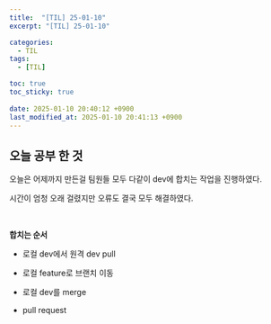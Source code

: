 ```yaml
---
title:  "[TIL] 25-01-10"
excerpt: "[TIL] 25-01-10"

categories:
  - TIL
tags:
  - [TIL]

toc: true
toc_sticky: true
 
date: 2025-01-10 20:40:12 +0900
last_modified_at: 2025-01-10 20:41:13 +0900
---
```


## 오늘 공부 한 것

오늘은 어제까지 만든걸 팀원들 모두 다같이 dev에 합치는 작업을 진행하였다.

시간이 엄청 오래 걸렸지만 오류도 결국 모두 해결하였다.

<br>

**합치는 순서**

- 로컬 dev에서 원격 dev pull

- 로컬 feature로 브랜치 이동

- 로컬 dev를 merge

- pull request